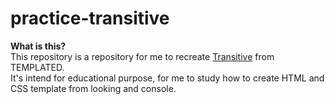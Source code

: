 # practice-transitive

**What is this?**  
This repository is a repository for me to recreate [Transitive](https://templated.co/transitive) from TEMPLATED.  
It's intend for educational purpose, for me to study how to create HTML and CSS template from looking and console. 
